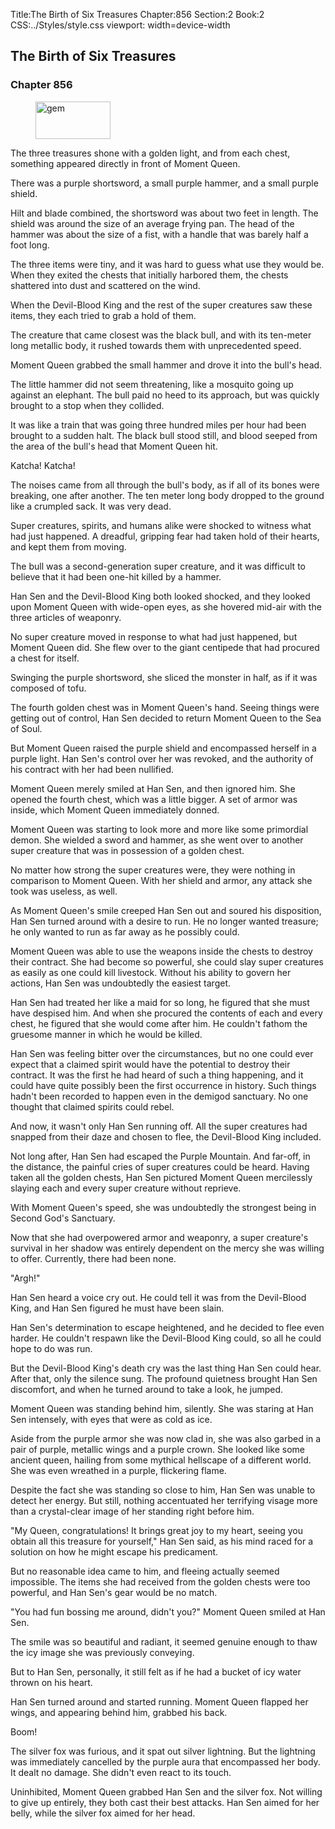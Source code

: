 Title:The Birth of Six Treasures 
Chapter:856 
Section:2 
Book:2 
CSS:../Styles/style.css 
viewport: width=device-width
  
## The Birth of Six Treasures
### Chapter 856 
<figure>
	<img src="../Images/gem.gif" alt="gem" id="gem" width="120" height="60" />
</figure>
  

  
  The three treasures shone with a golden light, and from each chest, something appeared directly in front of Moment Queen.

There was a purple shortsword, a small purple hammer, and a small purple shield.

Hilt and blade combined, the shortsword was about two feet in length. The shield was around the size of an average frying pan. The head of the hammer was about the size of a fist, with a handle that was barely half a foot long.

The three items were tiny, and it was hard to guess what use they would be. When they exited the chests that initially harbored them, the chests shattered into dust and scattered on the wind.

When the Devil-Blood King and the rest of the super creatures saw these items, they each tried to grab a hold of them.

The creature that came closest was the black bull, and with its ten-meter long metallic body, it rushed towards them with unprecedented speed.

Moment Queen grabbed the small hammer and drove it into the bull's head.

The little hammer did not seem threatening, like a mosquito going up against an elephant. The bull paid no heed to its approach, but was quickly brought to a stop when they collided.

It was like a train that was going three hundred miles per hour had been brought to a sudden halt. The black bull stood still, and blood seeped from the area of the bull's head that Moment Queen hit.

Katcha! Katcha!

The noises came from all through the bull's body, as if all of its bones were breaking, one after another. The ten meter long body dropped to the ground like a crumpled sack. It was very dead.

Super creatures, spirits, and humans alike were shocked to witness what had just happened. A dreadful, gripping fear had taken hold of their hearts, and kept them from moving.

The bull was a second-generation super creature, and it was difficult to believe that it had been one-hit killed by a hammer.

Han Sen and the Devil-Blood King both looked shocked, and they looked upon Moment Queen with wide-open eyes, as she hovered mid-air with the three articles of weaponry.

No super creature moved in response to what had just happened, but Moment Queen did. She flew over to the giant centipede that had procured a chest for itself.

Swinging the purple shortsword, she sliced the monster in half, as if it was composed of tofu.

The fourth golden chest was in Moment Queen's hand. Seeing things were getting out of control, Han Sen decided to return Moment Queen to the Sea of Soul.

But Moment Queen raised the purple shield and encompassed herself in a purple light. Han Sen's control over her was revoked, and the authority of his contract with her had been nullified.

Moment Queen merely smiled at Han Sen, and then ignored him. She opened the fourth chest, which was a little bigger. A set of armor was inside, which Moment Queen immediately donned.

Moment Queen was starting to look more and more like some primordial demon. She wielded a sword and hammer, as she went over to another super creature that was in possession of a golden chest.

No matter how strong the super creatures were, they were nothing in comparison to Moment Queen. With her shield and armor, any attack she took was useless, as well.

As Moment Queen's smile creeped Han Sen out and soured his disposition, Han Sen turned around with a desire to run. He no longer wanted treasure; he only wanted to run as far away as he possibly could.

Moment Queen was able to use the weapons inside the chests to destroy their contract. She had become so powerful, she could slay super creatures as easily as one could kill livestock. Without his ability to govern her actions, Han Sen was undoubtedly the easiest target.

Han Sen had treated her like a maid for so long, he figured that she must have despised him. And when she procured the contents of each and every chest, he figured that she would come after him. He couldn't fathom the gruesome manner in which he would be killed.

Han Sen was feeling bitter over the circumstances, but no one could ever expect that a claimed spirit would have the potential to destroy their contract. It was the first he had heard of such a thing happening, and it could have quite possibly been the first occurrence in history. Such things hadn't been recorded to happen even in the demigod sanctuary. No one thought that claimed spirits could rebel.

And now, it wasn't only Han Sen running off. All the super creatures had snapped from their daze and chosen to flee, the Devil-Blood King included.

Not long after, Han Sen had escaped the Purple Mountain. And far-off, in the distance, the painful cries of super creatures could be heard. Having taken all the golden chests, Han Sen pictured Moment Queen mercilessly slaying each and every super creature without reprieve.

With Moment Queen's speed, she was undoubtedly the strongest being in Second God's Sanctuary.

Now that she had overpowered armor and weaponry, a super creature's survival in her shadow was entirely dependent on the mercy she was willing to offer. Currently, there had been none.

"Argh!"

Han Sen heard a voice cry out. He could tell it was from the Devil-Blood King, and Han Sen figured he must have been slain.

Han Sen's determination to escape heightened, and he decided to flee even harder. He couldn't respawn like the Devil-Blood King could, so all he could hope to do was run.

But the Devil-Blood King's death cry was the last thing Han Sen could hear. After that, only the silence sung. The profound quietness brought Han Sen discomfort, and when he turned around to take a look, he jumped.

Moment Queen was standing behind him, silently. She was staring at Han Sen intensely, with eyes that were as cold as ice.

Aside from the purple armor she was now clad in, she was also garbed in a pair of purple, metallic wings and a purple crown. She looked like some ancient queen, hailing from some mythical hellscape of a different world. She was even wreathed in a purple, flickering flame.

Despite the fact she was standing so close to him, Han Sen was unable to detect her energy. But still, nothing accentuated her terrifying visage more than a crystal-clear image of her standing right before him.

"My Queen, congratulations! It brings great joy to my heart, seeing you obtain all this treasure for yourself," Han Sen said, as his mind raced for a solution on how he might escape his predicament.

But no reasonable idea came to him, and fleeing actually seemed impossible. The items she had received from the golden chests were too powerful, and Han Sen's gear would be no match.

"You had fun bossing me around, didn't you?" Moment Queen smiled at Han Sen.

The smile was so beautiful and radiant, it seemed genuine enough to thaw the icy image she was previously conveying.

But to Han Sen, personally, it still felt as if he had a bucket of icy water thrown on his heart.

Han Sen turned around and started running. Moment Queen flapped her wings, and appearing behind him, grabbed his back.

Boom!

The silver fox was furious, and it spat out silver lightning. But the lightning was immediately cancelled by the purple aura that encompassed her body. It dealt no damage. She didn't even react to its touch.

Uninhibited, Moment Queen grabbed Han Sen and the silver fox. Not willing to give up entirely, they both cast their best attacks. Han Sen aimed for her belly, while the silver fox aimed for her head.
